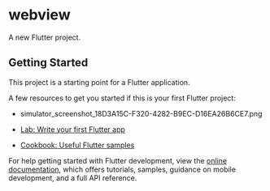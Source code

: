 # webview

A new Flutter project.

## Getting Started

This project is a starting point for a Flutter application.

A few resources to get you started if this is your first Flutter project:

- simulator_screenshot_18D3A15C-F320-4282-B9EC-D16EA26B6CE7.png

- [Lab: Write your first Flutter app](https://docs.flutter.dev/get-started/codelab)
- [Cookbook: Useful Flutter samples](https://docs.flutter.dev/cookbook)

For help getting started with Flutter development, view the
[online documentation](https://docs.flutter.dev/), which offers tutorials,
samples, guidance on mobile development, and a full API reference.
